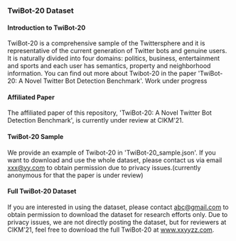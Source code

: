 ### TwiBot-20 Dataset

#### Introduction to TwiBot-20
TwiBot-20 is a comprehensive sample of the Twittersphere and it is representative of the current generation of Twitter bots and genuine users. It is naturally divided into four domains: politics, business, entertainment and sports and each user has semantics, property and neighborhood information. You can find out more about Twibot-20 in the paper 'TwiBot-20: A Novel Twitter Bot Detection Benchmark'. Work under progress

#### Affiliated Paper
The affiliated paper of this repository, 'TwiBot-20: A Novel Twitter Bot Detection Benchmark', is currently under review at CIKM'21.

#### TwiBot-20 Sample
We provide an example of Twibot-20 in 'TwiBot-20_sample.json'. If you want to download and use the whole dataset, please contact us via email xxx@yy.com to obtain permission due to privacy issues.(currently anonymous for that the paper is under review)

#### Full TwiBot-20 Dataset
If you are interested in using the dataset, please contact abc@gmail.com to obtain permission to download the dataset for research efforts only. Due to privacy issues, we are not directly posting the dataset, but for reviewers at CIKM'21, feel free to download the full TwiBot-20 at www.xxyyzz.com.
